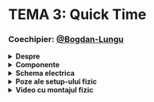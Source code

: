 # TEMA 3: Quick Time

### Coechipier: [@Bogdan-Lungu](https://github.com/Bogdan-Lungu/Robotica)

<details>
  <summary> <b> Despre </b> </summary>

  ## 1. Descrierea temei:
  - Tema presupune crearea unui joc competitiv de reflexe pentru doi jucatori, care concureaza pentru a obtine cel mai mare punctaj, punandu-si la incercare viteza de reactie.
  - Proiectul se va desfasura in echipe de cate doua persoane, fiecare jucator avand butoane si LED-uri proprii.
  - Jocul va include mai multe runde, iar scopul fiecarui jucator este sa apese cat mai rapid butonul care corespunde culorii afisate pe LED-ul RGB al echipei sale.
  - Punctajul fiecarui jucator va fi afisat in timp real pe un ecran LCD, iar la final, jucatorul cu cel mai mare punctaj va fi declarat castigator.

  ## 2. Desfasurarea jocului:
  - Jocul incepe cu un mesaj de bun venit afisat pe LCD.
  - Este implementat un buton dedicat pentru pornirea jocului.
    
  - La fiecare runda, fiecare jucator este activ pe rand, iar LED-ul RGB al acestuia se aprinde intr-o culoare care corespunde unuia dintre butoanele sale.
  - Jucatorul trebuie sa apese rapid butonul corect pentru a primi puncte. Cu cat reactioneaza mai repede, cu atat scorul este mai mare.
  - La finalul fiecarei runde, LCD-ul afiseaza punctajele ambilor jucatori.

  ## 3. Timpul si finalizarea jocului
  - Pe parcursul jocului, servomotorul se roteste, indicand progresul.
  - O rotatie de 180 de grade a servomotorului semnaleaza sfarsitul jocului, iar LCD-ul afiseaza numele castigatorului si scorul final.
  - Ulterior, ecranul revine la mesajul de start.

##
</details>


<details> 
  <summary><b>Componente</b></summary>
  
  ## Componentele folosite:
  - 2x Arduino Uno (ATmega328P microcontroller)
  - 2x Breadbord
  - 6x LED-uri (cate 3 pentru fiecare jucator)
  - 2x LED-uri RGB (1 pentru fiecare jucator)
  - 7x Butoane (cate 3 pentru fiecare jucator + 1 buton de start joc)
  - 22x Rezistoare
    - 13x 220ohm (pentru LED-uri si LCD)
    - 8x 1K (pentru butoane)
    - 1x 100ohm (pentru buzzer)
  - 1x Servomotor
  - 1x LCD
  - 1x Potentiometru
  - 1x Buzzer
  - Linii de legatura
    ##
</details>


<details>
  <summary> <b> Schema electrica </b> </summary>

  ## Schema electrica a circuitului implementat pe Tinkercad
  ![tema3 - final (1)](https://github.com/user-attachments/assets/a0ed21f9-6a5f-423d-b3f3-7bf24b97e93f)

  ##
</details>


<details>
  <summary> <b> Poze ale setup-ului fizic </b> </summary>
  
  ## Poze cu montajul implementat fizic:
  ![IMG_6150](https://github.com/user-attachments/assets/ade3c7c3-a6c9-42a0-a94f-a53e90d141cb)
![IMG_6148](https://github.com/user-attachments/assets/d99b4c33-b8cc-4933-9b4c-89d433e756ba)
![IMG_6151](https://github.com/user-attachments/assets/2be2de60-1ab2-4fce-a99d-a17e64a2832a)

  ##
</details>


<details>
  <summary> <b> Video cu montajul fizic </b> </summary>

  ## Link catre videoul ce arata functionalitatea montajului fizic:
  https://youtu.be/nyq8nsM4g2E
  ##
</details>

